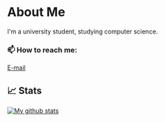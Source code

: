 # About Me
I'm a university student, studying computer science.

### 📫 How to reach me:
[E-mail](mehtaabgill@hotmail.com)

## :chart_with_upwards_trend:  Stats
[![My github stats](https://github-readme-stats.vercel.app/api?username=mehtaabGill&count_private=true&show_icons=true&theme=vue-dark)](https://github.com/anuraghazra/github-readme-stats)
